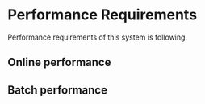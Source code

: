 # Performance Requirements

Performance requirements of this system is following.

## Online performance

## Batch performance
